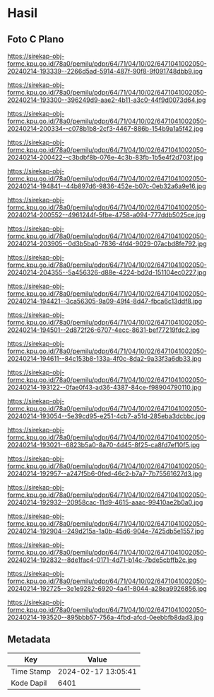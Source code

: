 # Hasil

## Foto C Plano

https://sirekap-obj-formc.kpu.go.id/78a0/pemilu/pdpr/64/71/04/10/02/6471041002050-20240214-193339--2266d5ad-5914-487f-90f8-9f091748dbb9.jpg

https://sirekap-obj-formc.kpu.go.id/78a0/pemilu/pdpr/64/71/04/10/02/6471041002050-20240214-193300--396249d9-aae2-4b11-a3c0-44f9d0073d64.jpg

https://sirekap-obj-formc.kpu.go.id/78a0/pemilu/pdpr/64/71/04/10/02/6471041002050-20240214-200334--c078b1b8-2cf3-4467-886b-154b9a1a5f42.jpg

https://sirekap-obj-formc.kpu.go.id/78a0/pemilu/pdpr/64/71/04/10/02/6471041002050-20240214-200422--c3bdbf8b-076e-4c3b-83fb-1b5e4f2d703f.jpg

https://sirekap-obj-formc.kpu.go.id/78a0/pemilu/pdpr/64/71/04/10/02/6471041002050-20240214-194841--44b897d6-9836-452e-b07c-0eb32a6a9e16.jpg

https://sirekap-obj-formc.kpu.go.id/78a0/pemilu/pdpr/64/71/04/10/02/6471041002050-20240214-200552--4961244f-5fbe-4758-a094-777ddb5025ce.jpg

https://sirekap-obj-formc.kpu.go.id/78a0/pemilu/pdpr/64/71/04/10/02/6471041002050-20240214-203905--0d3b5ba0-7836-4fd4-9029-07acbd8fe792.jpg

https://sirekap-obj-formc.kpu.go.id/78a0/pemilu/pdpr/64/71/04/10/02/6471041002050-20240214-204355--5a456326-d88e-4224-bd2d-151104ec0227.jpg

https://sirekap-obj-formc.kpu.go.id/78a0/pemilu/pdpr/64/71/04/10/02/6471041002050-20240214-194421--3ca56305-9a09-49f4-8d47-fbca6c13ddf8.jpg

https://sirekap-obj-formc.kpu.go.id/78a0/pemilu/pdpr/64/71/04/10/02/6471041002050-20240214-194501--2d872f26-6707-4ecc-8631-bef77219fdc2.jpg

https://sirekap-obj-formc.kpu.go.id/78a0/pemilu/pdpr/64/71/04/10/02/6471041002050-20240214-194611--84c153b8-133a-4f0c-8da2-9a33f3a6db33.jpg

https://sirekap-obj-formc.kpu.go.id/78a0/pemilu/pdpr/64/71/04/10/02/6471041002050-20240214-193122--0fae0f43-ad36-4387-84ce-f98904790110.jpg

https://sirekap-obj-formc.kpu.go.id/78a0/pemilu/pdpr/64/71/04/10/02/6471041002050-20240214-193054--5e39cd95-e251-4cb7-a51d-285eba3dcbbc.jpg

https://sirekap-obj-formc.kpu.go.id/78a0/pemilu/pdpr/64/71/04/10/02/6471041002050-20240214-193021--6823b5a0-8a70-4d45-8f25-ca8fd7ef10f5.jpg

https://sirekap-obj-formc.kpu.go.id/78a0/pemilu/pdpr/64/71/04/10/02/6471041002050-20240214-192957--a247f5b6-0fed-46c2-b7a7-7b75561627d3.jpg

https://sirekap-obj-formc.kpu.go.id/78a0/pemilu/pdpr/64/71/04/10/02/6471041002050-20240214-192932--20958cac-11d9-4615-aaac-99410ae2b0a0.jpg

https://sirekap-obj-formc.kpu.go.id/78a0/pemilu/pdpr/64/71/04/10/02/6471041002050-20240214-192904--249d215a-1a0b-45d6-904e-7425db5e1557.jpg

https://sirekap-obj-formc.kpu.go.id/78a0/pemilu/pdpr/64/71/04/10/02/6471041002050-20240214-192832--8de1fac4-0171-4d71-b14c-7bde5cbffb2c.jpg

https://sirekap-obj-formc.kpu.go.id/78a0/pemilu/pdpr/64/71/04/10/02/6471041002050-20240214-192725--3e1e9282-6920-4a41-8044-a28ea9926856.jpg

https://sirekap-obj-formc.kpu.go.id/78a0/pemilu/pdpr/64/71/04/10/02/6471041002050-20240214-193520--895bbb57-756a-4fbd-afcd-0eebbfb8dad3.jpg


## Metadata

| Key        | Value               |
| ---------- | ------------------- |
| Time Stamp | 2024-02-17 13:05:41 |
| Kode Dapil | 6401                |



